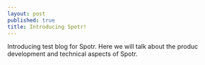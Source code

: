 ```yaml
---
layout: post
published: true
title: Introducing Spotr!
---
```


Introducing test  blog for Spotr. Here we will talk about the produc development and technical aspects of Spotr.
